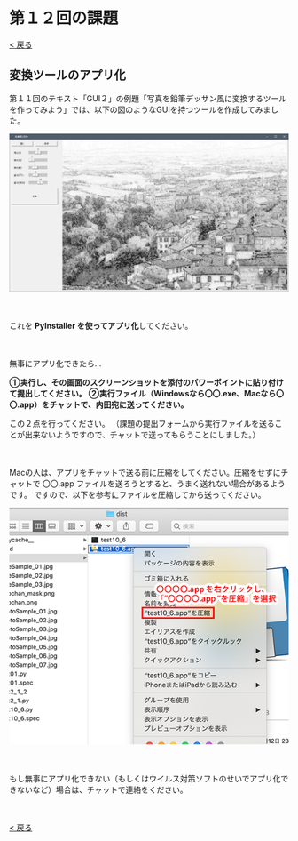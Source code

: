 # 第１２回の課題

[< 戻る](../)



## 変換ツールのアプリ化

第１１回のテキスト「GUI２」の例題「写真を鉛筆デッサン風に変換するツールを作ってみよう」では、以下の図のようなGUIを持つツールを作成してみました。

![img](assets/image1.png)

　

これを **PyInstaller を使ってアプリ化**してください。

　

無事にアプリ化できたら…

**①実行し、その画面のスクリーンショットを添付のパワーポイントに貼り付けて提出してください。**
**②実行ファイル（Windowsなら〇〇.exe、Macなら〇〇.app）をチャットで、内田宛に送ってください。**

この２点を行ってください。
（課題の提出フォームから実行ファイルを送ることが出来ないようですので、チャットで送ってもらうことにしました。）

　

Macの人は、アプリをチャットで送る前に圧縮をしてください。圧縮をせずにチャットで 〇〇.app ファイルを送ろうとすると、うまく送れない場合があるようです。
ですので、以下を参考にファイルを圧縮してから送ってください。 

![img](assets/macassyuku.png)

　

もし無事にアプリ化できない（もしくはウイルス対策ソフトのせいでアプリ化できないなど）場合は、チャットで連絡をください。

　

[< 戻る](../)
